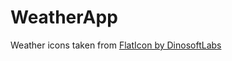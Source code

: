 # WeatherApp
 
Weather icons taken from [FlatIcon by DinosoftLabs](https://www.flaticon.com/packs/weather-416?word=weather&k=1605626503577)